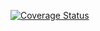 [![Coverage Status](https://coveralls.io/repos/github/stphler/sendit-api/badge.svg)](https://coveralls.io/github/stphler/sendit-api)